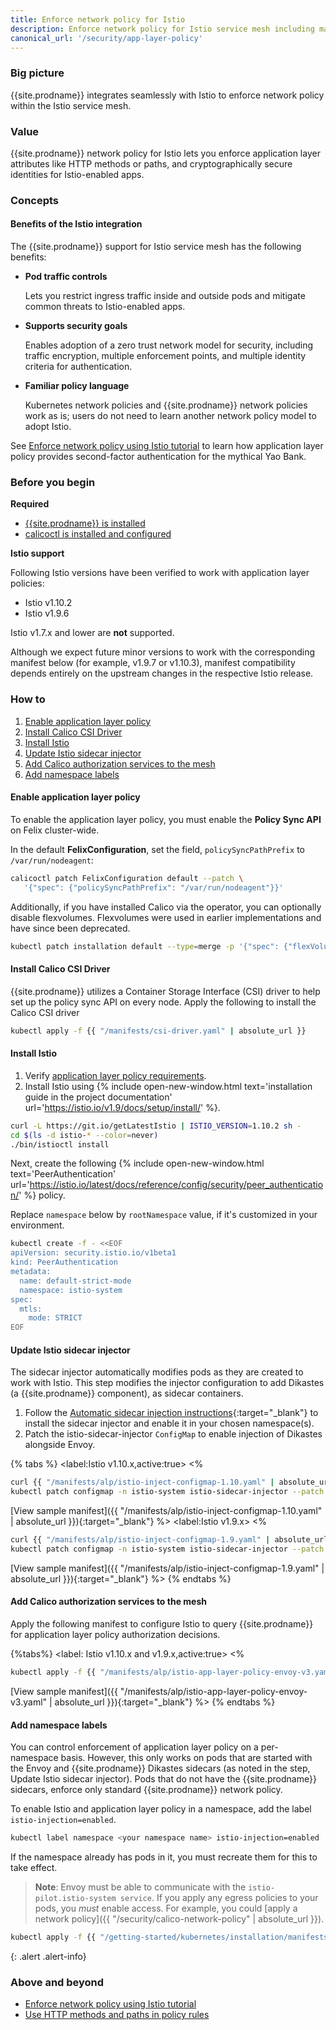 ```yaml
---
title: Enforce network policy for Istio
description: Enforce network policy for Istio service mesh including matching on HTTP methods and paths.
canonical_url: '/security/app-layer-policy'
---
```


### Big picture

{{site.prodname}} integrates seamlessly with Istio to enforce network policy within the Istio service mesh.

### Value

{{site.prodname}} network policy for Istio lets you enforce application layer attributes like HTTP methods or paths, and cryptographically secure identities for Istio-enabled apps.

### Concepts

#### Benefits of the Istio integration

The {{site.prodname}} support for Istio service mesh has the following benefits:

- **Pod traffic controls**

  Lets you restrict ingress traffic inside and outside pods and mitigate common threats to Istio-enabled apps.

- **Supports security goals**

  Enables adoption of a zero trust network model for security, including traffic encryption, multiple enforcement points, and multiple identity criteria for authentication.

- **Familiar policy language**

  Kubernetes network policies and {{site.prodname}} network policies work as is; users do not need to learn another network policy model to adopt Istio.

See [Enforce network policy using Istio tutorial]({{site.baseurl}}/security/tutorials/app-layer-policy/enforce-policy-istio) to learn how application layer policy provides second-factor authentication for the mythical Yao Bank.

### Before you begin

**Required**

- [{{site.prodname}} is installed]({{site.baseurl}}/getting-started/kubernetes/)
- [calicoctl is installed and configured]({{site.baseurl}}/maintenance/clis/calicoctl/install)

**Istio support**

Following Istio versions have been verified to work with application layer policies:
- Istio v1.10.2
- Istio v1.9.6

Istio v1.7.x and lower are **not** supported.

Although we expect future minor versions to work with the corresponding manifest below (for example, v1.9.7 or v1.10.3), manifest compatibility depends entirely on the upstream changes in the respective Istio release.

### How to

1. [Enable application layer policy](#enable-application-layer-policy)
1. [Install Calico CSI Driver](#install-calico-csi-driver)
1. [Install Istio](#install-istio)
1. [Update Istio sidecar injector](#update-istio-sidecar-injector)
1. [Add Calico authorization services to the mesh](#add-calico-authorization-services-to-the-mesh)
1. [Add namespace labels](#add-namespace-labels)

#### Enable application layer policy

To enable the application layer policy, you must enable the **Policy Sync API** on Felix cluster-wide.

In the default **FelixConfiguration**, set the field, `policySyncPathPrefix` to `/var/run/nodeagent`:

```bash
calicoctl patch FelixConfiguration default --patch \
   '{"spec": {"policySyncPathPrefix": "/var/run/nodeagent"}}'
```

Additionally, if you have installed Calico via the operator, you can optionally disable flexvolumes.
Flexvolumes were used in earlier implementations and have since been deprecated.

```bash
kubectl patch installation default --type=merge -p '{"spec": {"flexVolumePath": "None"}}'
```

#### Install Calico CSI Driver

{{site.prodname}} utilizes a Container Storage Interface (CSI) driver to help set up the policy sync API on every node.
Apply the following to install the Calico CSI driver

```bash
kubectl apply -f {{ "/manifests/csi-driver.yaml" | absolute_url }}
```

#### Install Istio

1. Verify [application layer policy requirements]({{site.baseurl}}/getting-started/kubernetes/requirements#application-layer-policy-requirements).
1. Install Istio using {% include open-new-window.html text='installation guide in the project documentation' url='https://istio.io/v1.9/docs/setup/install/' %}.

```bash
curl -L https://git.io/getLatestIstio | ISTIO_VERSION=1.10.2 sh -
cd $(ls -d istio-* --color=never)
./bin/istioctl install
```

Next, create the following {% include open-new-window.html text='PeerAuthentication' url='https://istio.io/latest/docs/reference/config/security/peer_authentication/' %} policy.

Replace `namespace` below by `rootNamespace` value, if it's customized in your environment.

```bash
kubectl create -f - <<EOF
apiVersion: security.istio.io/v1beta1
kind: PeerAuthentication
metadata:
  name: default-strict-mode
  namespace: istio-system
spec:
  mtls:
    mode: STRICT
EOF
```

#### Update Istio sidecar injector

The sidecar injector automatically modifies pods as they are created to work with Istio. This step modifies the injector configuration to add Dikastes (a {{site.prodname}} component), as sidecar containers.

1. Follow the [Automatic sidecar injection instructions](https://archive.istio.io/v1.9/docs/setup/additional-setup/sidecar-injection/#automatic-sidecar-injection){:target="_blank"} to install the sidecar injector and enable it in your chosen namespace(s).
1. Patch the istio-sidecar-injector `ConfigMap` to enable injection of Dikastes alongside Envoy.

{% tabs %}
<label:Istio v1.10.x,active:true>
<%
```bash
curl {{ "/manifests/alp/istio-inject-configmap-1.10.yaml" | absolute_url }} -o istio-inject-configmap.yaml
kubectl patch configmap -n istio-system istio-sidecar-injector --patch "$(cat istio-inject-configmap.yaml)"
```

[View sample manifest]({{ "/manifests/alp/istio-inject-configmap-1.10.yaml" | absolute_url }}){:target="_blank"}
%>
<label:Istio v1.9.x>
<%
```bash
curl {{ "/manifests/alp/istio-inject-configmap-1.9.yaml" | absolute_url }} -o istio-inject-configmap.yaml
kubectl patch configmap -n istio-system istio-sidecar-injector --patch "$(cat istio-inject-configmap.yaml)"
```

[View sample manifest]({{ "/manifests/alp/istio-inject-configmap-1.9.yaml" | absolute_url }}){:target="_blank"}
%>
{% endtabs %}

#### Add Calico authorization services to the mesh

Apply the following manifest to configure Istio to query {{site.prodname}} for application layer policy authorization decisions.

{%tabs%}
<label: Istio v1.10.x and v1.9.x,active:true>
<%
```bash
kubectl apply -f {{ "/manifests/alp/istio-app-layer-policy-envoy-v3.yaml" | absolute_url }}
```
[View sample manifest]({{ "/manifests/alp/istio-app-layer-policy-envoy-v3.yaml" | absolute_url }}){:target="_blank"}
%>
{% endtabs %}

#### Add namespace labels

You can control enforcement of application layer policy on a per-namespace basis. However, this only works on pods that are started with the Envoy and {{site.prodname}} Dikastes sidecars (as noted in the step, Update Istio sidecar injector). Pods that do not have the {{site.prodname}} sidecars, enforce only standard {{site.prodname}} network policy.

To enable Istio and application layer policy in a namespace, add the label `istio-injection=enabled`.

```bash
kubectl label namespace <your namespace name> istio-injection=enabled
```

If the namespace already has pods in it, you must recreate them for this to take effect.

>**Note**: Envoy must be able to communicate with the `istio-pilot.istio-system service`. If you apply any egress policies to your pods, you *must* enable access. For example, you could [apply a network policy]({{ "/security/calico-network-policy" | absolute_url }}).
```bash
kubectl apply -f {{ "/getting-started/kubernetes/installation/manifests/app-layer-policy/allow-istio-pilot.yaml" | absolute_url }}
```
{: .alert .alert-info}

### Above and beyond

- [Enforce network policy using Istio tutorial]({{site.baseurl}}/security/tutorials/app-layer-policy/enforce-policy-istio)
- [Use HTTP methods and paths in policy rules]({{site.baseurl}}/security/http-methods)

